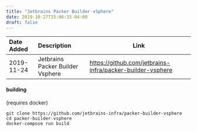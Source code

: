 ```yaml
---
title: "Jetbrains Packer Builder vSphere"
date: 2019-10-27T15:06:15-04:00
draft: false
---
```



|Date Added|Description|Link|
|:---|:---|---|
|2019-11-24| Jetbrains Packer Builder Vsphere| https://github.com/jetbrains-infra/packer-builder-vsphere| 



#### building
(requires docker)
```
git clone https://github.com/jetbrains-infra/packer-builder-vsphere
cd packer-builder-vsphere
docker-compose run build
```
